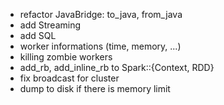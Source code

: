 - refactor JavaBridge: to_java, from_java
- add Streaming
- add SQL
- worker informations (time, memory, ...)
- killing zombie workers
- add_rb, add_inline_rb to Spark::{Context, RDD}
- fix broadcast for cluster
- dump to disk if there is memory limit
